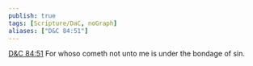 ```yaml
---
publish: true
tags: [Scripture/DaC, noGraph]
aliases: ["D&C 84:51"]
---
```

[D&C 84:51](https://churchofjesuschrist.org/study/scriptures/dc-testament/dc/84?lang=eng&id=p51#p51) For whoso cometh not unto me is under the bondage of sin.
